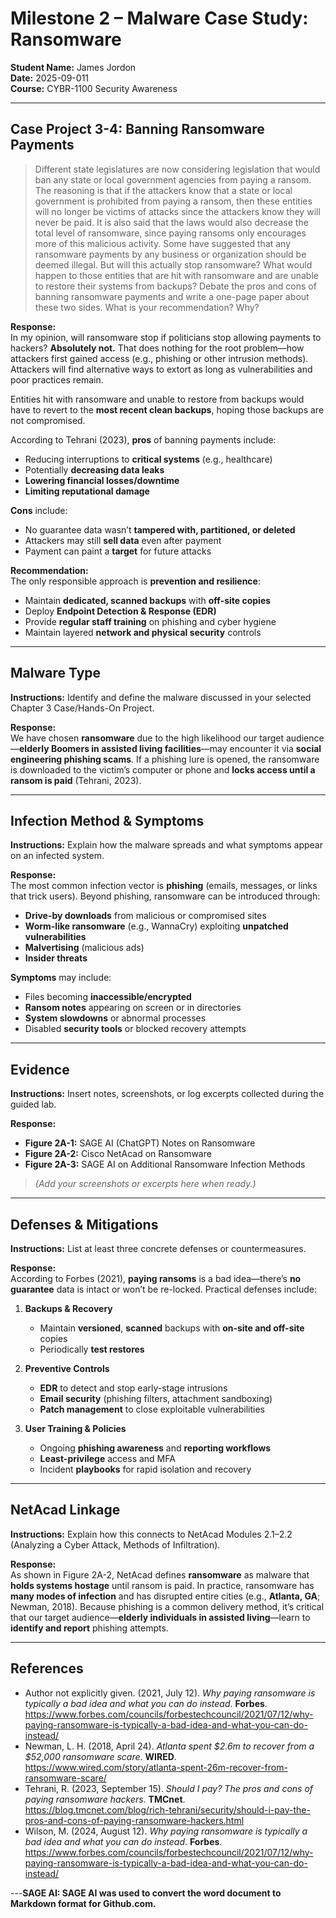 # Milestone 2 – Malware Case Study: Ransomware

**Student Name:** James Jordon  
**Date:** 2025-09-011  
**Course:** CYBR-1100 Security Awareness

---

## Case Project 3-4: Banning Ransomware Payments

> Different state legislatures are now considering legislation that would ban any state or local government agencies from paying a ransom. The reasoning is that if the attackers know that a state or local government is prohibited from paying a ransom, then these entities will no longer be victims of attacks since the attackers know they will never be paid. It is also said that the laws would also decrease the total level of ransomware, since paying ransoms only encourages more of this malicious activity. Some have suggested that any ransomware payments by any business or organization should be deemed illegal. But will this actually stop ransomware? What would happen to those entities that are hit with ransomware and are unable to restore their systems from backups? Debate the pros and cons of banning ransomware payments and write a one-page paper about these two sides. What is your recommendation? Why?

**Response:**  
In my opinion, will ransomware stop if politicians stop allowing payments to hackers? **Absolutely not.** That does nothing for the root problem—how attackers first gained access (e.g., phishing or other intrusion methods). Attackers will find alternative ways to extort as long as vulnerabilities and poor practices remain.

Entities hit with ransomware and unable to restore from backups would have to revert to the **most recent clean backups**, hoping those backups are not compromised.

According to Tehrani (2023), **pros** of banning payments include:
- Reducing interruptions to **critical systems** (e.g., healthcare)
- Potentially **decreasing data leaks**
- **Lowering financial losses/downtime**
- **Limiting reputational damage**

**Cons** include:
- No guarantee data wasn’t **tampered with, partitioned, or deleted**
- Attackers may still **sell data** even after payment
- Payment can paint a **target** for future attacks

**Recommendation:**  
The only responsible approach is **prevention and resilience**:
- Maintain **dedicated, scanned backups** with **off-site copies**
- Deploy **Endpoint Detection & Response (EDR)**
- Provide **regular staff training** on phishing and cyber hygiene
- Maintain layered **network and physical security** controls

---

## Malware Type

**Instructions:** Identify and define the malware discussed in your selected Chapter 3 Case/Hands-On Project.

**Response:**  
We have chosen **ransomware** due to the high likelihood our target audience—**elderly Boomers in assisted living facilities**—may encounter it via **social engineering phishing scams**. If a phishing lure is opened, the ransomware is downloaded to the victim’s computer or phone and **locks access until a ransom is paid** (Tehrani, 2023).

---

## Infection Method & Symptoms

**Instructions:** Explain how the malware spreads and what symptoms appear on an infected system.

**Response:**  
The most common infection vector is **phishing** (emails, messages, or links that trick users). Beyond phishing, ransomware can be introduced through:
- **Drive-by downloads** from malicious or compromised sites  
- **Worm-like ransomware** (e.g., WannaCry) exploiting **unpatched vulnerabilities**  
- **Malvertising** (malicious ads)  
- **Insider threats**

**Symptoms** may include:
- Files becoming **inaccessible/encrypted**
- **Ransom notes** appearing on screen or in directories
- **System slowdowns** or abnormal processes
- Disabled **security tools** or blocked recovery attempts

---

## Evidence

**Instructions:** Insert notes, screenshots, or log excerpts collected during the guided lab.

**Response:**  
- **Figure 2A-1:** SAGE AI (ChatGPT) Notes on Ransomware  
- **Figure 2A-2:** Cisco NetAcad on Ransomware  
- **Figure 2A-3:** SAGE AI on Additional Ransomware Infection Methods

> *(Add your screenshots or excerpts here when ready.)*

---

## Defenses & Mitigations

**Instructions:** List at least three concrete defenses or countermeasures.

**Response:**  
According to Forbes (2021), **paying ransoms** is a bad idea—there’s **no guarantee** data is intact or won’t be re-locked. Practical defenses include:

1. **Backups & Recovery**
   - Maintain **versioned**, **scanned** backups with **on-site and off-site** copies  
   - Periodically **test restores**

2. **Preventive Controls**
   - **EDR** to detect and stop early-stage intrusions  
   - **Email security** (phishing filters, attachment sandboxing)  
   - **Patch management** to close exploitable vulnerabilities

3. **User Training & Policies**
   - Ongoing **phishing awareness** and **reporting workflows**  
   - **Least-privilege** access and MFA  
   - Incident **playbooks** for rapid isolation and recovery

---

## NetAcad Linkage

**Instructions:** Explain how this connects to NetAcad Modules 2.1–2.2 (Analyzing a Cyber Attack, Methods of Infiltration).

**Response:**  
As shown in Figure 2A-2, NetAcad defines **ransomware** as malware that **holds systems hostage** until ransom is paid. In practice, ransomware has **many modes of infection** and has disrupted entire cities (e.g., **Atlanta, GA**; Newman, 2018). Because phishing is a common delivery method, it’s critical that our target audience—**elderly individuals in assisted living**—learn to **identify and report** phishing attempts.

---

## References

- Author not explicitly given. (2021, July 12). *Why paying ransomware is typically a bad idea and what you can do instead*. **Forbes**. <https://www.forbes.com/councils/forbestechcouncil/2021/07/12/why-paying-ransomware-is-typically-a-bad-idea-and-what-you-can-do-instead/>  
- Newman, L. H. (2018, April 24). *Atlanta spent $2.6m to recover from a $52,000 ransomware scare*. **WIRED**. <https://www.wired.com/story/atlanta-spent-26m-recover-from-ransomware-scare/>  
- Tehrani, R. (2023, September 15). *Should I pay? The pros and cons of paying ransomware hackers*. **TMCnet**. <https://blog.tmcnet.com/blog/rich-tehrani/security/should-i-pay-the-pros-and-cons-of-paying-ransomware-hackers.html>  
- Wilson, M. (2024, August 12). *Why paying ransomware is typically a bad idea and what you can do instead*. **Forbes**. <https://www.forbes.com/councils/forbestechcouncil/2021/07/12/why-paying-ransomware-is-typically-a-bad-idea-and-what-you-can-do-instead/>

---**SAGE AI: SAGE AI was used to convert the word document to Markdown format for Github.com.**
